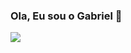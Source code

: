 ### Ola, Eu sou o Gabriel 👋

<a href="https://wa.me/5561998196476" target="_self"><img src="https://img.shields.io/badge/WhatsApp-25D366?style=for-the-badge&logo=whatsapp&logoColor=white"/></a>
